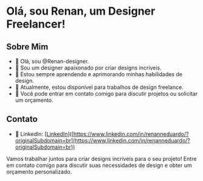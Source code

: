 # Olá, sou Renan, um Designer Freelancer!

## Sobre Mim
- 👋 Olá, sou @Renan-designer.
- 👀 Sou um designer apaixonado por criar designs incríveis.
- 🌱 Estou sempre aprendendo e aprimorando minhas habilidades de design.
- 💼 Atualmente, estou disponível para trabalhos de design freelance.
- 💬 Você pode entrar em contato comigo para discutir projetos ou solicitar um orçamento.

  
## Contato
- 💼 LinkedIn: [[LinkedIn]()]([https://www.linkedin.com/in/renanneduardo/?originalSubdomain=br](https://www.linkedin.com/in/renanneduardo/?originalSubdomain=br))

Vamos trabalhar juntos para criar designs incríveis para o seu projeto! Entre em contato comigo para discutir suas necessidades de design e obter um orçamento personalizado.

